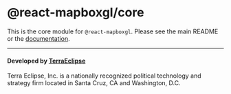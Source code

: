 @react-mapboxgl/core
====================

This is the core module for `@react-mapboxgl`. Please see the main README or
the [documentation](https://terraeclipse.github.io/react-mapboxgl).

- - -

#### Developed by [TerraEclipse](https://github.com/TerraEclipse)

Terra Eclipse, Inc. is a nationally recognized political technology and
strategy firm located in Santa Cruz, CA and Washington, D.C.
